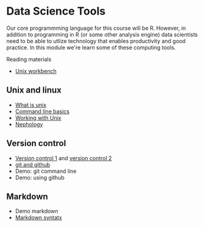 # Data Science Tools

Our core programmming language for this course will be R. However, in addition to programming in R (or some other analysis engine)
data scientists need to be able to utlize technology that enables productivity and good practice.
In this module we're learn some of these computing tools.

Reading materials
* [Unix workbench](https://leanpub.com/unix)

## Unix and linux
* [What is unix](https://github.com/seankross/the-unix-workbench/blob/master/docs/01-What-is-Unix.md)
* [Command line basics](https://github.com/seankross/the-unix-workbench/blob/master/docs/03-Command-Line-Basics.md)
* [Working with Unix](https://github.com/seankross/the-unix-workbench/blob/master/docs/04-Working-with-Unix.md)
* [Nephology](https://github.com/seankross/the-unix-workbench/blob/master/docs/07-Nephology.md)

## Version control

* [Version control 1](https://git-scm.com/book/en/v2/Getting-Started-About-Version-Control) and [version control 2](https://en.wikipedia.org/wiki/Version_control)
* [git and github](https://github.com/seankross/the-unix-workbench/blob/master/docs/06-Git-and-GitHub.md)
* Demo: git command line
* Demo: using github

## Markdown

* Demo markdown
* [Markdown syntatx](https://www.markdownguide.org/basic-syntax/)

